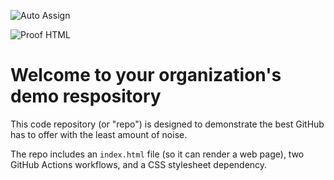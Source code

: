 ![Auto Assign](https://github.com/SoftDEVGroupThree/demo-repository/actions/workflows/auto-assign.yml/badge.svg)

![Proof HTML](https://github.com/SoftDEVGroupThree/demo-repository/actions/workflows/proof-html.yml/badge.svg)

# Welcome to your organization's demo respository
This code repository (or "repo") is designed to demonstrate the best GitHub has to offer with the least amount of noise.

The repo includes an `index.html` file (so it can render a web page), two GitHub Actions workflows, and a CSS stylesheet dependency.
